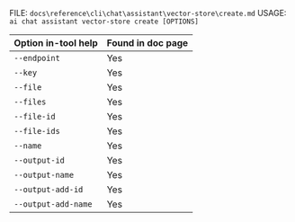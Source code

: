 ﻿FILE: `docs\reference\cli\chat\assistant\vector-store\create.md`
USAGE: `ai chat assistant vector-store create [OPTIONS]`

| Option in-tool help | Found in doc page |
|---------------------|------------------|
| `--endpoint` | Yes |
| `--key` | Yes |
| `--file` | Yes |
| `--files` | Yes |
| `--file-id` | Yes |
| `--file-ids` | Yes |
| `--name` | Yes |
| `--output-id` | Yes |
| `--output-name` | Yes |
| `--output-add-id` | Yes |
| `--output-add-name` | Yes |